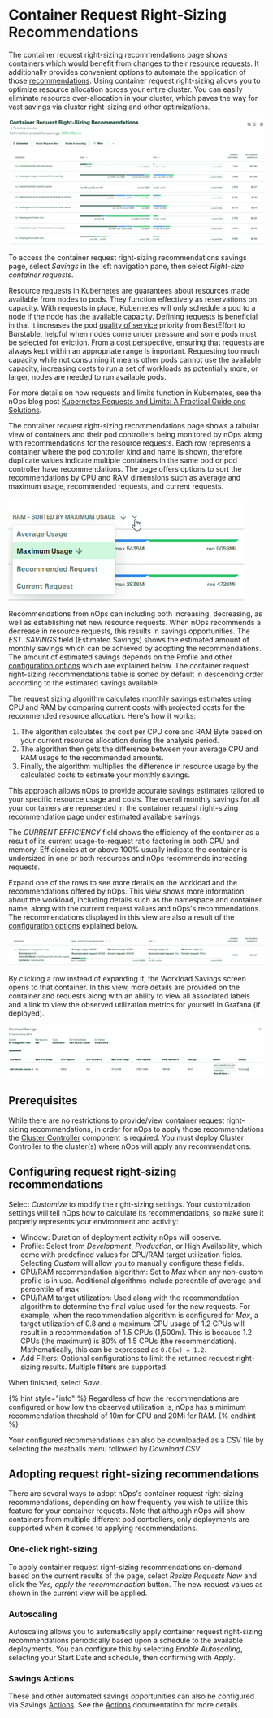 # Container Request Right-Sizing Recommendations

The container request right-sizing recommendations page shows containers which would benefit from changes to their [resource requests](https://kubernetes.io/docs/concepts/configuration/manage-resources-containers/#requests-and-limits). It additionally provides convenient options to automate the application of those [recommendations](/apis/savings-apis/api-request-right-sizing-v2.md). Using container request right-sizing allows you to optimize resource allocation across your entire cluster. You can easily eliminate resource over-allocation in your cluster, which paves the way for vast savings via cluster right-sizing and other optimizations.

![Container Request Right-Sizing Recommendations dashboard](/images/crss.png)

To access the container request right-sizing recommendations savings page, select _Savings_ in the left navigation pane, then select _Right-size container requests_.

Resource requests in Kubernetes are guarantees about resources made available from nodes to pods. They function effectively as reservations on capacity. With requests in place, Kubernetes will only schedule a pod to a node if the node has the available capacity. Defining requests is beneficial in that it increases the pod [quality of service](https://kubernetes.io/docs/concepts/workloads/pods/pod-qos) priority from BestEffort to Burstable, helpful when nodes come under pressure and some pods must be selected for eviction. From a cost perspective, ensuring that requests are always kept within an appropriate range is important. Requesting too much capacity while not consuming it means other pods cannot use the available capacity, increasing costs to run a set of workloads as potentially more, or larger, nodes are needed to run available pods.

For more details on how requests and limits function in Kubernetes, see the nOps blog post [Kubernetes Requests and Limits: A Practical Guide and Solutions](https://blog.nOps.com/blog/requests-and-limits/).

The container request right-sizing recommendations page shows a tabular view of containers and their pod controllers being monitored by nOps along with recommendations for the resource requests. Each row represents a container where the pod controller kind and name is shown, therefore duplicate values indicate multiple containers in the same pod or pod controller have recommendations. The page offers options to sort the recommendations by CPU and RAM dimensions such as average and maximum usage, recommended requests, and current requests.

![RAM and CPU offer sort options based on various dimensions](/images/crss-ram-sort.png)

Recommendations from nOps can including both increasing, decreasing, as well as establishing net new resource requests. When nOps recommends a decrease in resource requests, this results in savings opportunities. The _EST. SAVINGS_ field (Estimated Savings) shows the estimated amount of monthly savings which can be achieved by adopting the recommendations. The amount of estimated savings depends on the Profile and other [configuration options](#configuring-request-right-sizing-recommendations) which are explained below. The container request right-sizing recommendations table is sorted by default in descending order according to the estimated savings available.

The request sizing algorithm calculates monthly savings estimates using CPU and RAM by comparing current costs with projected costs for the recommended resource allocation. Here's how it works:

1. The algorithm calculates the cost per CPU core and RAM Byte based on your current resource allocation during the analysis period.
2. The algorithm then gets the difference between your average CPU and RAM usage to the recommended amounts.
3. Finally, the algorithm multiplies the difference in resource usage by the calculated costs to estimate your monthly savings.

This approach allows nOps to provide accurate savings estimates tailored to your specific resource usage and costs. The overall monthly savings for all your containers are represented in the container request right-sizing recommendation page under estimated available savings.  

The _CURRENT EFFICIENCY_ field shows the efficiency of the container as a result of its current usage-to-request ratio factoring in both CPU and memory. Efficiencies at or above 100% usually indicate the container is undersized in one or both resources and nOps recommends increasing requests.

Expand one of the rows to see more details on the workload and the recommendations offered by nOps. This view shows more information about the workload, including details such as the namespace and container name, along with the current request values and nOps's recommendations. The recommendations displayed in this view are also a result of the [configuration options](#configuring-request-right-sizing-recommendations) explained below.

![Detailed view of a container where nOps has a recommendation](/images/crss-expand.png)

By clicking a row instead of expanding it, the Workload Savings screen opens to that container. In this view, more details are provided on the container and requests along with an ability to view all associated labels and a link to view the observed utilization metrics for yourself in Grafana (if deployed).

![Workload Savings page of a container](/images/crss-workload-savings.png)

## Prerequisites

While there are no restrictions to provide/view container request right-sizing recommendations, in order for nOps to apply those recommendations the [Cluster Controller](/install-and-configure/advanced-configuration/controller/cluster-controller.md) component is required. You must deploy Cluster Controller to the cluster(s) where nOps will apply any recommendations.

## Configuring request right-sizing recommendations

Select _Customize_ to modify the right-sizing settings. Your customization settings will tell nOps how to calculate its recommendations, so make sure it properly represents your environment and activity:

* Window: Duration of deployment activity nOps will observe.
* Profile: Select from _Development_, _Production_, or High Availability, which come with predefined values for CPU/RAM target utilization fields. Selecting _Custom_ will allow you to manually configure these fields.
* CPU/RAM recommendation algorithm: Set to _Max_ when any non-custom profile is in use. Additional algorithms include percentile of average and percentile of max.
* CPU/RAM target utilization: Used along with the recommendation algorithm to determine the final value used for the new requests. For example, when the recommendation algorithm is configured for _Max_, a target utilization of 0.8 and a maximum CPU usage of 1.2 CPUs will result in a recommendation of 1.5 CPUs (1,500m). This is because 1.2 CPUs (the maximum) is 80% of 1.5 CPUs (the recommendation). Mathematically, this can be expressed as `0.8(x) = 1.2`.
* Add Filters: Optional configurations to limit the returned request right-sizing results. Multiple filters are supported.

When finished, select _Save_.

{% hint style="info" %}
Regardless of how the recommendations are configured or how low the observed utilization is, nOps has a minimum recommendation threshold of 10m for CPU and 20Mi for RAM.
{% endhint %}

Your configured recommendations can also be downloaded as a CSV file by selecting the meatballs menu followed by _Download CSV_.

## Adopting request right-sizing recommendations

There are several ways to adopt nOps's container request right-sizing recommendations, depending on how frequently you wish to utilize this feature for your container requests. Note that although nOps will show containers from multiple different pod controllers, only deployments are supported when it comes to applying recommendations.

### One-click right-sizing

To apply container request right-sizing recommendations on-demand based on the current results of the page, select _Resize Requests Now_ and click the _Yes, apply the recommendation_ button. The new request values as shown in the current view will be applied.

### Autoscaling

Autoscaling allows you to automatically apply container request right-sizing recommendations periodically based upon a schedule to the available deployments. You can configure this by selecting _Enable Autoscaling_, selecting your Start Date and schedule, then confirming with _Apply_.

### Savings Actions

These and other automated savings opportunities can also be configured via Savings [Actions](savings-actions.md). See the [Actions](savings-actions.md) documentation for more details.
